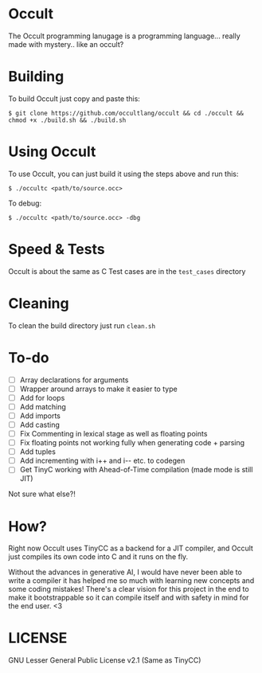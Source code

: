 # Occult
The Occult programming lanugage is a programming language... really made with mystery.. like an occult? 

# Building
To build Occult just copy and paste this:
```
$ git clone https://github.com/occultlang/occult && cd ./occult && chmod +x ./build.sh && ./build.sh
```

# Using Occult
To use Occult, you can just build it using the steps above and run this:
```
$ ./occultc <path/to/source.occ> 
```
To debug:
```
$ ./occultc <path/to/source.occ> -dbg
```

# Speed & Tests
Occult is about the same as C 
Test cases are in the `test_cases` directory

# Cleaning
To clean the build directory just run `clean.sh`

# To-do
- [ ] Array declarations for arguments
- [ ] Wrapper around arrays to make it easier to type 
- [ ] Add for loops
- [ ] Add matching
- [ ] Add imports
- [ ] Add casting
- [ ] Fix Commenting in lexical stage as well as floating points
- [ ] Fix floating points not working fully when generating code + parsing
- [ ] Add tuples
- [ ] Add incrementing with i++ and i-- etc. to codegen
- [ ] Get TinyC working with Ahead-of-Time compilation (made mode is still JIT)

Not sure what else?!

# How?
Right now Occult uses TinyCC as a backend for a JIT compiler, and Occult just compiles its own code into C and it runs on the fly.

Without the advances in generative AI, I would have never been able to write a compiler it has helped me so much with learning new concepts and some coding mistakes!
There's a clear vision for this project in the end to make it bootstrappable so it can compile itself and with safety in mind for the end user. <3 

# LICENSE
GNU Lesser General Public License v2.1 (Same as TinyCC)
